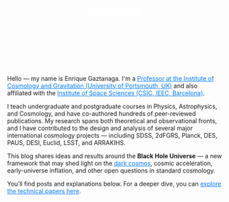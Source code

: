 <div style="background-image: url('/assets/img/bh_spacetime.png'); background-size: cover; background-position: center; padding: 80px 100px 100px 100px; text-align: center; position: relative;">
  <h1 style="color: white; margin-top: -15px;">Welcome</h1>
</div>

<p>
  Hello — my name is Enrique Gaztanaga. I'm a 
  <a href="https://www.port.ac.uk/news-events-and-blogs/news/portsmouth-professor-awarded-freedom-of-the-city-of-london" style="color: #007bff;">
    Professor at the Institute of Cosmology and Gravitation (University of Portsmouth, UK)</a> and also affiliated with the 
  <a href="https://www.ice.csic.es/?view=article&id=576&catid=8" style="color: #007bff;">Institute of Space Sciences (CSIC, IEEC, Barcelona)</a>.
</p>

<p>
  I teach undergraduate and postgraduate courses in Physics, Astrophysics, and Cosmology, and have co-authored hundreds of peer-reviewed publications. My research spans both theoretical and observational fronts, and I have contributed to the design and analysis of several major international cosmology projects — including SDSS, 2dFGRS, Planck, DES, PAUS, DESI, Euclid, LSST, and ARRAKIHS.
</p>

<p>
  This blog shares ideas and results around the <strong>Black Hole Universe</strong> — a new framework that may shed light on the 
  <a href="https://darkcosmos.com" style="color: #007bff;">dark cosmos</a>, cosmic acceleration, early-universe inflation, and other open questions in standard cosmology.
</p>

<p>
  You’ll find posts and explanations below. For a deeper dive, you can <a href="/papers" style="color: #007bff;">explore the technical papers here</a>.
</p>
